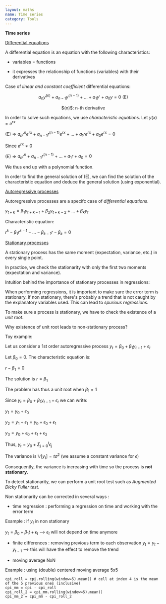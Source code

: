 ```yaml
---
layout: maths
name: Time series
category: Tools
---
```


**Time series**

<ins>Differential equations</ins>

A differential equation is an equation with the following
characteristics:

- variables = functions

- it expresses the relationship of functions (variables) with their
derivatives

Case of *linear and constant coefficient* differential equations:

$$a_ny^{(n)} + a_{n-1}y^{(n-1)} + ... + a_1y' + a_0y = 0 \text{ (E)}$$

<center>$(n)$: n-th derivative</center>

In order to solve such equations, we use *characteristic equations*. Let $y(x) = e^{rx}$

(E) => $a_nr^n e^{rx} + a_{n-1}r^{(n-1)} e^{rx} + ... + a_1 r e^{rx} + a_0e^{rx} = 0$

Since $e^{rx} \neq 0$

(E) => $a_nr^n + a_{n-1}r^{(n-1)} + ... + a_1 r + a_0 = 0$

We thus end up with a polynomial function.

In order to find the general solution of (E), we can find the solution
of the characteristic equation and deduce the general solution (using
exponential).

<ins>Autoregressive processes</ins>

Autoregressive processes are a specifc case of *differential equations*.

$y_{t+k} = \beta_1 y_{t+k-1} + \beta_2 y_{t+k-2} + ... + \beta_k y_{t}$

Characteristic equation:

$r^k - \beta_1 r^{k-1} - ... - \beta_{k-1} r - \beta_k = 0$

<ins>Stationary processes</ins>

A stationary process has the same moment (expectation, variance, etc.)
in every single point.

In practice, we check the stationarity with only the first two moments
(expectation and variance).

Intuition behind the importance of stationary processes in regressions:

When performing regressions, it is important to make sure the error term
is stationary. If non stationary, there's probably a trend that is not
caught by the explanatory variables used. This can lead to *spurious
regressions*.

To make sure a process is stationary, we have to check the existence of
a *unit root*.

Why existence of unit root leads to non-stationary process?

Toy example:

Let us consider a 1st order autoregressive process
$y_t = \beta_0 + \beta_1 y_{t-1} + \epsilon_t$

Let $\beta_0 = 0$. The characteristic equation is:

$r - \beta_1 = 0$

The solution is $r = \beta_1$

The problem has thus a unit root when $\beta_1 = 1$

Since $y_t = \beta_0 + \beta_1 y_{t-1} + \epsilon_t$ we can write:

$y_1 = y_0 + \epsilon_0$

$y_2 = y_1 + \epsilon_1 = y_0 + \epsilon_0 + \epsilon_1$

$y_3 = y_0 + \epsilon_0 + \epsilon_1 + \epsilon_2$

Thus, $y_t = y_0 + \Sigma_{j=0}^t \epsilon_j$

The variance is $\mathbb{V}[y_t] = t \sigma^2$ (we assume a constant
variance for $\epsilon$)

Consequently, the variance is increasing with time so the process is
**not stationary**.

To detect stationarity, we can perform a unit root test such as
*Augmented Dicky Fuller test*.

Non stationarity can be corrected in several ways :

- time regression : performing a regression on time and working with
the error term

Example : if $y_t$ in non stationary

$y_t = \beta_0 + \beta_1 t +\epsilon_t$ --\> $\epsilon_t$ will not
depend on time anymore

- finite differences : removing previous term to each observation
$y_t = y_t - y_{t-1}$ --\> this will have the effect to remove the trend

- moving average NxN

Example : using (double) centered moving average 5x5

```
cpi_roll = cpi.rolling(window=5).mean() # cell at index 4 is the mean of the 5 previous ones (inclusive)
cpi_mm = cpi - cpi_roll
cpi_roll_2 = cpi_mm.rolling(window=5).mean()
cpi_mm_2 = cpi_mm - cpi_roll_2
```